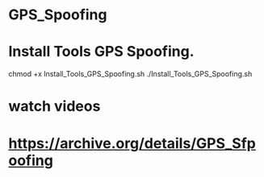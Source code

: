 # GPS_Spoofing
# Install Tools GPS Spoofing.

chmod +x Install_Tools_GPS_Spoofing.sh
./Install_Tools_GPS_Spoofing.sh

# watch videos 
# https://archive.org/details/GPS_Sfpoofing
